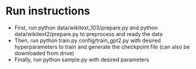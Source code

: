 
# Run instructions

- First, run python data/wikitext_103/prepare.py and python data/wikitext2/prepare.py to preprocess and ready the data
- Then, run python train.py config/train_gpt2.py with desired hyperparameters to train and generate the checkpoint file (can also be downloaded from drive)
- Finally, run python sample.py with desired parameters